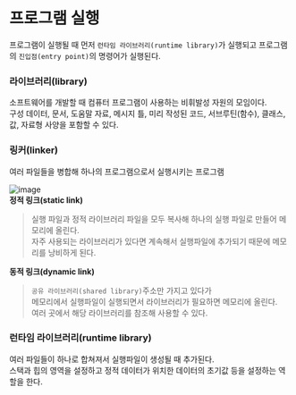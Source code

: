 # 프로그램 실행

프로그램이 실행될 때 먼저 `런타임 라이브러리(runtime library)`가 실행되고 프로그램의 `진입점(entry point)`의 명령어가 실행된다.  


### 라이브러리(library)
소프트웨어를 개발할 때 컴퓨터 프로그램이 사용하는 비휘발성 자원의 모임이다.  
구성 데이터, 문서, 도움말 자료, 메시지 틀, 미리 작성된 코드, 서브루틴(함수), 클래스, 값, 자료형 사양을 포함할 수 있다.  

### 링커(linker)
여러 파일들을 병합해 하나의 프로그램으로서 실행시키는 프로그램  
  
![image](https://user-images.githubusercontent.com/91672778/173220643-d63787e5-e0cd-4584-92e9-9c385674267f.png)  
**정적 링크(static link)**  
> 실행 파일과 정적 라이브러리 파일을 모두 복사해 하나의 실행 파일로 만들어 메모리에 올린다.  
> 자주 사용되는 라이브러리가 있다면 계속해서 실행파일에 추가되기 때문에 메모리를 낭비하게 된다.  

**동적 링크(dynamic link)**  
> `공유 라이브러리(shared library)`주소만 가지고 있다가  
> 메모리에서 실행파일이 실행되면서 라이브러리가 필요하면 메모리에 올린다.    
> 여러 곳에서 해당 라이브러리를 참조해 사용할 수 있다.  


### 런타임 라이브러리(runtime library)
여러 파일들이 하나로 합쳐져서 실행파일이 생성될 때 추가된다.  
스택과 힙의 영역을 설정하고 정적 데이터가 위치한 데이터의 초기값 등을 설정하는 역할을 한다.  

